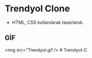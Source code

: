 # Trendyol Clone

- HTML, CSS kullanılarak tasarlandı.

## GİF

<img src="Trendyol.gif />
#   T r e n d y o l - C  
 